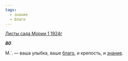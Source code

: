 ```yaml
---
tags:
  - знание
  - благо
---
```

[Листы сада Мории 1 1924г](https://127.0.0.1:4002/agni/1924)

___80___

М.˙. — ваша улыбка, ваше [благо](../../../tags/#благо), и крепость, и [знание](../../../tags/#знание).   

